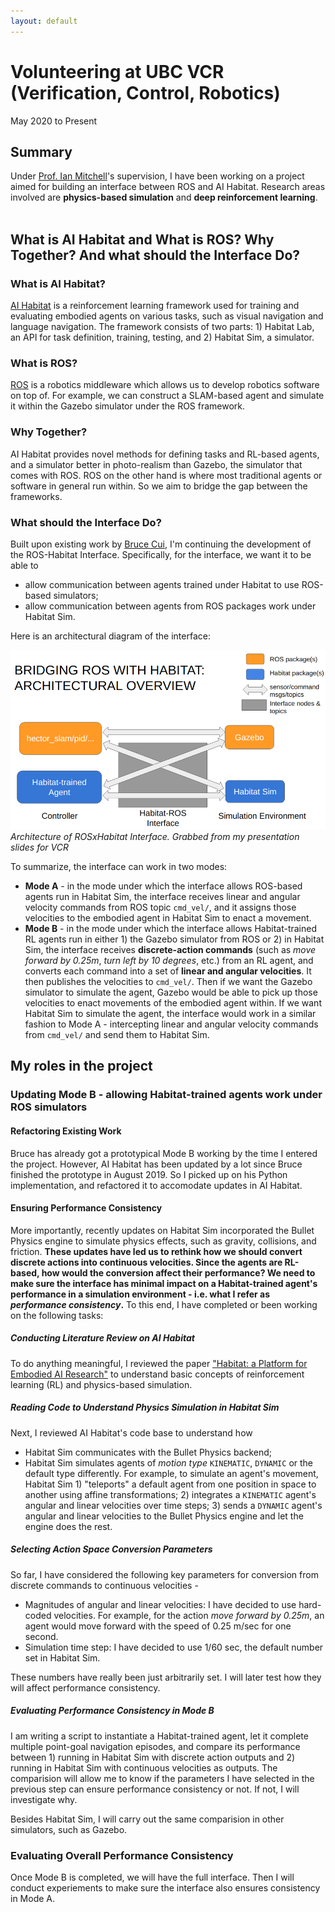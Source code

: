 ```yaml
---
layout: default
---
```


# Volunteering at UBC VCR (Verification, Control, Robotics)

May 2020 to Present

## Summary
Under [Prof. Ian Mitchell](https://www.cs.ubc.ca/~mitchell/)'s supervision, I have been working on a project aimed for building an interface between ROS and AI Habitat. Research areas involved are **physics-based simulation** and **deep reinforcement learning**.
<br><br>

## What is AI Habitat and What is ROS? Why Together? And what should the Interface Do?
### What is AI Habitat?
[AI Habitat](https://aihabitat.org/) is a reinforcement learning framework used for training and evaluating embodied agents on various tasks, such as visual navigation and language navigation. The framework consists of two parts: 1) Habitat Lab, an API for task definition, training, testing, and 2) Habitat Sim, a simulator. 

### What is ROS?
[ROS](https://www.ros.org/about-ros/) is a robotics middleware which allows us to develop robotics software on top of. For example, we can construct a SLAM-based agent and simulate it within the Gazebo simulator under the ROS framework.

### Why Together?
AI Habitat provides novel methods for defining tasks and RL-based agents, and a simulator better in photo-realism than Gazebo, the simulator that comes with ROS. ROS on the other hand is where most traditional agents or software in general run within. So we aim to bridge the gap between the frameworks.

### What should the Interface Do?
Built upon existing work by [Bruce Cui](https://ca.linkedin.com/in/brucecui97), I'm continuing the development of the ROS-Habitat Interface. Specifically, for the interface, we want it to be able to
* allow communication between agents trained under Habitat to use ROS-based simulators;
* allow communication between agents from ROS packages work under Habitat Sim.

Here is an architectural diagram of the interface:

![](ros_x_hab_interface_arch.PNG)
*Architecture of ROSxHabitat Interface. Grabbed from my presentation slides for VCR*

To summarize, the interface can work in two modes:
* **Mode A** - in the mode under which the interface allows ROS-based agents run in Habitat Sim, the interface receives linear and angular velocity commands from ROS topic `cmd_vel/`, and it assigns those velocities to the embodied agent in Habitat Sim to enact a movement.
* **Mode B** - in the mode under which the interface allows Habitat-trained RL agents run in either 1) the Gazebo simulator from ROS or 2) in Habitat Sim, the interface receives **discrete-action commands** (such as _move forward by 0.25m_, _turn left by 10 degrees_, etc.) from an RL agent, and converts each command into a set of **linear and angular velocities**. It then publishes the velocities to `cmd_vel/`. Then if we want the Gazebo simulator to simulate the agent, Gazebo would be able to pick up those velocities to enact movements of the embodied agent within. If we want Habitat Sim to simulate the agent, the interface would work in a similar fashion to Mode A - intercepting linear and angular velocity commands from `cmd_vel/` and send them to Habitat Sim.

## My roles in the project
### Updating Mode B - allowing Habitat-trained agents work under ROS simulators
#### Refactoring Existing Work
Bruce has already got a prototypical Mode B working by the time I entered the project. However, AI Habitat has been updated by a lot since Bruce finished the prototype in August 2019. So I picked up on his Python implementation, and refactored it to accomodate updates in AI Habitat.

#### Ensuring Performance Consistency
More importantly, recently updates on Habitat Sim incorporated the Bullet Physics engine to simulate physics effects, such as gravity, collisions, and friction. **These updates have led us to rethink how we should convert discrete actions into continuous velocities. Since the agents are RL-based, how would the conversion affect their performance? We need to make sure the interface has minimal impact on a Habitat-trained agent's performance in a simulation environment - i.e. what I refer as _performance consistency_.** To this end, I have completed or been working on the following tasks:

##### Conducting Literature Review on AI Habitat
To do anything meaningful, I reviewed the paper ["Habitat: a Platform for Embodied AI Research"](https://openaccess.thecvf.com/content_ICCV_2019/papers/Savva_Habitat_A_Platform_for_Embodied_AI_Research_ICCV_2019_paper.pdf) to understand basic concepts of reinforcement learning (RL) and physics-based simulation.

##### Reading Code to Understand Physics Simulation in Habitat Sim
Next, I reviewed AI Habitat's code base to understand how 
* Habitat Sim communicates with the Bullet Physics backend;
* Habitat Sim simulates agents of _motion type_ `KINEMATIC`, `DYNAMIC` or the default type differently. For example, to simulate an agent's movement, Habitat Sim 1) "teleports" a default agent from one position in space to another using affine transformations; 2) integrates a `KINEMATIC` agent's angular and linear velocities over time steps; 3) sends a `DYNAMIC` agent's angular and linear velocities to the Bullet Physics engine and let the engine does the rest. 

##### Selecting Action Space Conversion Parameters
So far, I have considered the following key parameters for conversion from discrete commands to continuous velocities - 
* Magnitudes of angular and linear velocities: I have decided to use hard-coded velocities. For example, for the action  _move forward by 0.25m_, an agent would move forward with the speed of 0.25 m/sec for one second.
* Simulation time step: I have decided to use 1/60 sec, the default number set in Habitat Sim.

These numbers have really been just arbitrarily set. I will later test how they will affect performance consistency.

##### Evaluating Performance Consistency in Mode B
I am writing a script to instantiate a Habitat-trained agent, let it complete multiple point-goal navigation episodes, and compare its performance between 1) running in Habitat Sim with discrete action outputs and 2) running in Habitat Sim with continuous velocities as outputs. The comparision will allow me to know if the parameters I have selected in the previous step can ensure performance consistency or not. If not, I will investigate why.

Besides Habitat Sim, I will carry out the same comparision in other simulators, such as Gazebo.

### Evaluating Overall Performance Consistency
Once Mode B is completed, we will have the full interface. Then I will conduct experiements to make sure the interface also ensures consistency in Mode A. 
